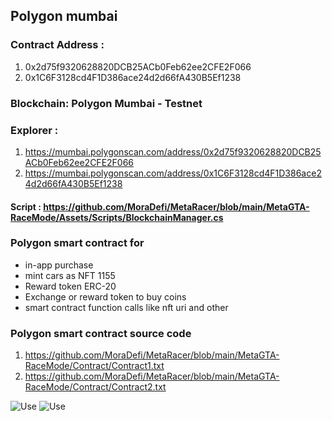 
## Polygon mumbai

### Contract Address : 
1) 0x2d75f9320628820DCB25ACb0Feb62ee2CFE2F066
2) 0x1C6F3128cd4F1D386ace24d2d66fA430B5Ef1238

### Blockchain: Polygon Mumbai - Testnet
### Explorer : 
1) https://mumbai.polygonscan.com/address/0x2d75f9320628820DCB25ACb0Feb62ee2CFE2F066
2) https://mumbai.polygonscan.com/address/0x1C6F3128cd4F1D386ace24d2d66fA430B5Ef1238

#### Script : https://github.com/MoraDefi/MetaRacer/blob/main/MetaGTA-RaceMode/Assets/Scripts/BlockchainManager.cs

### Polygon smart contract for
* in-app purchase
* mint cars as NFT 1155
* Reward token ERC-20
* Exchange or reward token to buy coins
* smart contract function calls like nft uri and other


### Polygon smart contract source code
1) https://github.com/MoraDefi/MetaRacer/blob/main/MetaGTA-RaceMode/Contract/Contract1.txt
2) https://github.com/MoraDefi/MetaRacer/blob/main/MetaGTA-RaceMode/Contract/Contract2.txt

![Use](/Images/GTAT_5.jpg)
![Use](/Images/GTAT_6.jpg)

